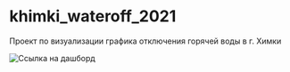 # khimki_wateroff_2021

Проект по визуализации графика отключения горячей воды в г. Химки

![Ссылка на дашборд](https://public.tableau.com/app/profile/sergeyilyin/viz/When_warm_water_off/Dash)
